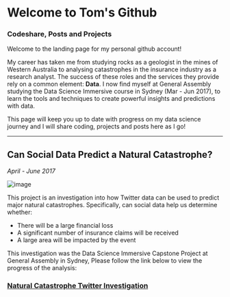# Welcome to Tom's Github

### Codeshare, Posts and Projects

Welcome to the landing page for my personal github account!

My career has taken me from studying rocks as a geologist in the mines of Western Australia to analysing catastrophes in the insurance industry as a research analyst. The success of these roles and the services they provide rely on a common element: **Data**. I now find myself at General Assembly studying the Data Science Immersive course in Sydney (Mar - Jun 2017), to learn the tools and techniques to create powerful insights and predictions with data.

This page will keep you up to date with progress on my data science journey and I will share coding, projects and posts here as I go!

---

## Can Social Data Predict a Natural Catastrophe?
_April - June 2017_


![image](https://media.giphy.com/media/3o7TKOrTKTwdIFBi2k/giphy.gif)

This project is an investigation into how Twitter data can be used to predict major natural catastrophes. Specifically, can social data help us determine whether:
- There will be a large financial loss
- A significant number of insurance claims will be received
- A large area will be impacted by the event

This investigation was the Data Science Immersive Capstone Project at General Assembly in Sydney, Please follow the link below to view the progress of the analysis:

### [Natural Catastrophe Twitter Investigation](/capstone/index.md)
